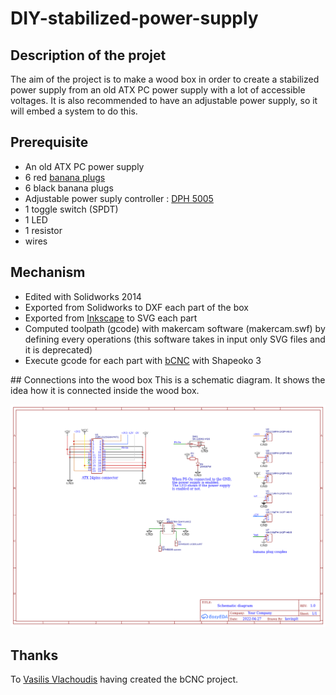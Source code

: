 # DIY-stabilized-power-supply

## Description of the projet

The aim of the project is to make a wood box in order to create a stabilized power supply from an old ATX PC power supply with a lot of accessible voltages. It is also recommended to have an adjustable power supply, so it will embed a system to do this.

## Prerequisite
- An old ATX PC power supply
- 6 red [banana plugs](https://fr.aliexpress.com/item/32803531060.html?spm=a2g0o.order_list.0.0.29285e5bcCjFoV&gatewayAdapt=glo2fra) 
- 6 black banana plugs
- Adjustable power suply controller : [DPH 5005](https://fr.aliexpress.com/item/32840324731.html?spm=a2g0o.order_list.0.0.29285e5bcCjFoV&gatewayAdapt=glo2fra)
- 1 toggle switch (SPDT)
- 1 LED
- 1 resistor
- wires





## Mechanism
- Edited with Solidworks 2014
- Exported from Solidworks to DXF each part of the box
- Exported from [Inkscape](https://github.com/inkscape/inkscape) to SVG each part
- Computed toolpath (gcode) with makercam software (makercam.swf) by defining every operations (this software takes in input only SVG files and it is deprecated)
- Execute gcode for each part with [bCNC](https://github.com/vlachoudis/bCNC) with Shapeoko 3




## Connections into the wood box
This is a schematic diagram. It shows the idea how it is connected inside the wood box.

![Schematic diagram](docs/Schematic_Diagram_diy-stabilized-power-supply_2022-04-27.png)



## Thanks
To [Vasilis Vlachoudis](https://github.com/vlachoudis) having created the bCNC project.
